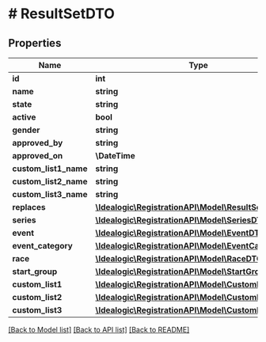 # # ResultSetDTO

## Properties

Name | Type | Description | Notes
------------ | ------------- | ------------- | -------------
**id** | **int** |  | [optional]
**name** | **string** |  | [optional]
**state** | **string** |  | [optional]
**active** | **bool** |  |
**gender** | **string** |  | [optional]
**approved_by** | **string** |  | [optional]
**approved_on** | **\DateTime** |  | [optional]
**custom_list1_name** | **string** |  | [optional]
**custom_list2_name** | **string** |  | [optional]
**custom_list3_name** | **string** |  | [optional]
**replaces** | [**\Idealogic\RegistrationAPI\Model\ResultSetDTO**](ResultSetDTO.md) |  | [optional]
**series** | [**\Idealogic\RegistrationAPI\Model\SeriesDTO**](SeriesDTO.md) |  | [optional]
**event** | [**\Idealogic\RegistrationAPI\Model\EventDTO**](EventDTO.md) |  | [optional]
**event_category** | [**\Idealogic\RegistrationAPI\Model\EventCategoryDTO**](EventCategoryDTO.md) |  | [optional]
**race** | [**\Idealogic\RegistrationAPI\Model\RaceDTO**](RaceDTO.md) |  | [optional]
**start_group** | [**\Idealogic\RegistrationAPI\Model\StartGroupDTO**](StartGroupDTO.md) |  | [optional]
**custom_list1** | [**\Idealogic\RegistrationAPI\Model\CustomListDTO**](CustomListDTO.md) |  | [optional]
**custom_list2** | [**\Idealogic\RegistrationAPI\Model\CustomListDTO**](CustomListDTO.md) |  | [optional]
**custom_list3** | [**\Idealogic\RegistrationAPI\Model\CustomListDTO**](CustomListDTO.md) |  | [optional]

[[Back to Model list]](../../README.md#models) [[Back to API list]](../../README.md#endpoints) [[Back to README]](../../README.md)
